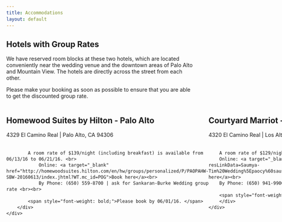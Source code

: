 ```yaml
---
title: Accommodations
layout: default
---
```


## Hotels with Group Rates

We have reserved room blocks at these two hotels, which are located conveniently near the wedding venue and the downtown areas of Palo Alto and Mountain View. The hotels are directly across the street from each other.

Please make your booking as soon as possible to ensure that you are able to get the discounted group rate.

<span class="spacer" style="height: 40px;" />

<div style="width: 100%; display: table;" class="content_row">
    <div style="display: table-row">
        <div style="width: 50%; display: table-cell;"> 
        	<img class="left-inset" src="img/hilton_logo.gif" /> 
        </div>
        <div style="display: table-cell; vertical-align: top;">
        <h2>Homewood Suites by Hilton - Palo Alto</h2>
		    4329 El Camino Real | Palo Alto, CA 94306 <br><br>

		    A room rate of $139/night (including breakfast) is available from 06/13/16 to 06/21/16. <br>
		        Online: <a target="_blank" href="http://homewoodsuites.hilton.com/en/hw/groups/personalized/P/PAOPAHW-SBW-20160613/index.jhtml?WT.mc_id=POG">Book here</a><br>
		        By Phone: (650) 559-8700 | ask for Sankaran-Burke Wedding group rate <br><br>
		    
		    <span style="font-weight: bold;">Please book by 06/01/16. </span>
        </div>
    </div>
</div>

<span class="spacer" />

<div style="width: 100%; display: table;" class="content_row">
    <div style="display: table-row">
        <div style="width: 50%; display: table-cell;"> 
        	<img class="left-inset" src="img/marriot_logo.jpg" /> 
        </div>
        <div style="display: table-cell; vertical-align: top;">
        <h2>Courtyard Marriot - Palo Alto Los Altos</h2>
    	4320 El Camino Real | Los Altos, CA 94022 <br><br>

    	A room rate of $129/night (including breakfast) is available from 06/16/16 to 06/19/16.<br>
        Online: <a target="_blank" href="http://www.marriott.com/meeting-event-hotels/group-corporate-travel/groupCorp.mi?resLinkData=Saumya-Tim%20Wedding%5Epaocy%60sausaua%7Csausaub%60129.00%60USD%60false%604%606/16/16%606/19/16%605/28/16&app=resvlink&stop_mobi=yes">Book here</a><br>
        By Phone: (650) 941-9900 | ask for Saumya-Tim Wedding group rate<br><br>
    	
    	<span style="font-weight: bold;">Please book by 05/28/16.</span>
        </div>
    </div>
</div>

<span class="spacer" style="height: 40px;" />

## Other Accommodations

If you are looking for accommodations outside the abovementioned hotel blocks:

There are a number of hotel options available around Palo Alto and Mountain View that would be convenient distances to the wedding venue. Please keep in mind, as you explore these options, that we will be in the midst of wedding season in the Bay Area, so it is recommended that you book as early as possible to ensure that you get rooms where you want.

If you want to stay in San Francisco, please note that the wedding venue is a ~45 minute drive away with no traffic, and will take an hour and a half in rush hour traffic.

Airbnb is a great option for accommodation. Please note that Airbnb bookings in the Bay Area (especially around Mountain View, so close to the Google plex) often have longer minimum stays and prefer to rent to long-term visitors, contractors and summer interns.
